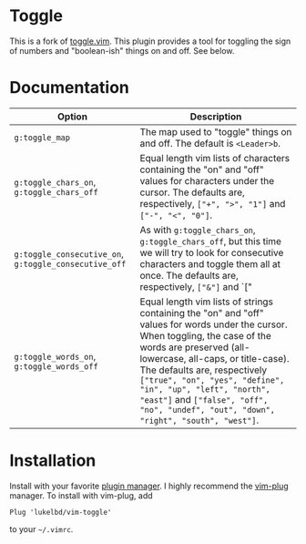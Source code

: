 # Toggle
This is a fork of [toggle.vim](https://www.vim.org/scripts/script.php?script_id=895).
This plugin provides a tool for toggling the sign of numbers and
"boolean-ish" things on and off. See below.

# Documentation
| Option | Description |
| ---- | ---- |
| `g:toggle_map` | The map used to "toggle" things on and off. The default is `<Leader>b`. |
| `g:toggle_chars_on`, `g:toggle_chars_off` | Equal length vim lists of characters containing the "on" and "off" values for characters under the cursor. The defaults are, respectively, `["+", ">", "1"]` and `["-", "<", "0"]`. |
| `g:toggle_consecutive_on`, `g:toggle_consecutive_off` |  As with `g:toggle_chars_on`, `g:toggle_chars_off`, but this time we will try to look for consecutive characters and toggle them all at once. The defaults are, respectively, `["&"]` and `["|"]`. |
| `g:toggle_words_on`, `g:toggle_words_off` | Equal length vim lists of strings containing the  "on" and "off" values for words under the cursor. When toggling, the case of the words are preserved (all-lowercase, all-caps, or title-case). The defaults are, respectively `["true", "on", "yes", "define", "in", "up", "left", "north", "east"]` and `["false", "off", "no", "undef", "out", "down", "right", "south", "west"]`. |

# Installation
Install with your favorite [plugin manager](https://vi.stackexchange.com/questions/388/what-is-the-difference-between-the-vim-plugin-managers).
I highly recommend the [vim-plug](https://github.com/junegunn/vim-plug) manager. To install with vim-plug, add
```
Plug 'lukelbd/vim-toggle'
```
to your `~/.vimrc`.

